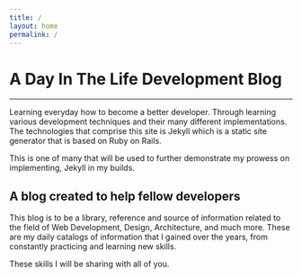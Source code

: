 ```yaml
---
title: /
layout: home
permalink: /
---
```


# A Day In The Life Development Blog
----
Learning everyday how to become a better developer. Through learning various
development techniques and their many different implementations. The
technologies that comprise this site is Jekyll which is a static site generator
that is based on Ruby on Rails.

This is one of many that will be used to further demonstrate my prowess on
implementing, Jekyll in my builds.

## A blog created to help fellow developers

This blog is to be a library, reference and source of information
related to the field of Web Development, Design, Architecture, and much more.
These are my daily catalogs of information that I gained over the years,
from constantly practicing and learning new skills.

These skills I will be sharing with all of you.
